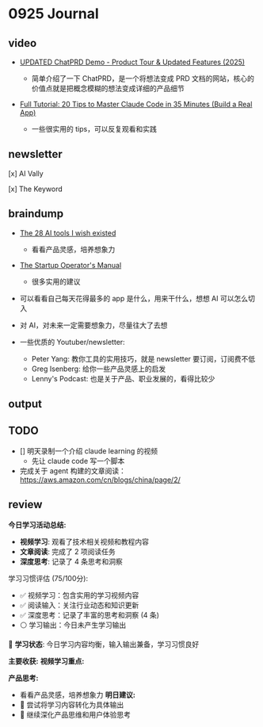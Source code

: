 # 0925 Journal

## video

- [UPDATED ChatPRD Demo - Product Tour & Updated Features (2025)](https://www.youtube.com/watch?v=-V6bzSwYUZY)
  - 简单介绍了一下 ChatPRD，是一个将想法变成 PRD 文档的网站，核心的价值点就是把概念模糊的想法变成详细的产品细节

- [Full Tutorial: 20 Tips to Master Claude Code in 35 Minutes (Build a Real App)](https://www.youtube.com/watch?v=jWlAvdR8HG0&t=1832s)
  - 一些很实用的 tips，可以反复观看和实践

## newsletter

[x] AI Vally

[x] The Keyword

## braindump

- [The 28 AI tools I wish existed](https://sharif.io/28-ideas-2025?utm_source=www.theaivalley.com&utm_medium=newsletter&utm_campaign=microsoft-brings-anthropic-to-copilot&_bhlid=1641217cccce45a3de1d679301e2232f9482c7f8)
  - 看看产品灵感，培养想象力

- [The Startup Operator's Manual](https://sharif.io/startup-manual)
  - 很多实用的建议

- 可以看看自己每天花得最多的 app 是什么，用来干什么，想想 AI 可以怎么切入

- 对 AI，对未来一定需要想象力，尽量往大了去想

- 一些优质的 Youtuber/newsletter:
  - Peter Yang: 教你工具的实用技巧，就是 newsletter 要订阅，订阅费不低
  - Greg Isenberg: 给你一些产品灵感上的启发
  - Lenny's Podcast: 也是关于产品、职业发展的，看得比较少

## output

## TODO

- [] 明天录制一个介绍 claude learning 的视频
  - 先让 claude code 写一个脚本
- 完成关于 agent 构建的文章阅读： https://aws.amazon.com/cn/blogs/china/page/2/

## review

**今日学习活动总结:**

- **视频学习**: 观看了技术相关视频和教程内容
- **文章阅读**: 完成了 2 项阅读任务
- **深度思考**: 记录了 4 条思考和洞察

学习习惯评估 (75/100分):
- ✅ 视频学习：包含实用的学习视频内容
- ✅ 阅读输入：关注行业动态和知识更新
- ✅ 深度思考：记录了丰富的思考和洞察 (4 条)
- ⚪ 学习输出：今日未产生学习输出

🎯 **学习状态**: 今日学习内容均衡，输入输出兼备，学习习惯良好

**主要收获:**
**视频学习重点:**

**产品思考:**
  - 看看产品灵感，培养想象力
**明日建议:**
- 📝 尝试将学习内容转化为具体输出
- 🚀 继续深化产品思维和用户体验思考
